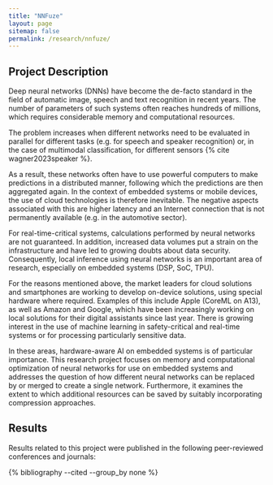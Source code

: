 ```yaml
---
title: "NNFuze"
layout: page
sitemap: false
permalink: /research/nnfuze/
---
```


## Project Description 

Deep neural networks (DNNs) have become the de-facto standard in the field of automatic image, speech and text recognition in recent years. 
The number of parameters of such systems often reaches hundreds of millions, which requires considerable memory and computational resources.

The problem increases when different networks need to be evaluated in parallel for different tasks (e.g. for speech and speaker recognition) or, in the case of multimodal classification, for different sensors {% cite wagner2023speaker %}.

As a result, these networks often have to use powerful computers to make predictions in a distributed manner, following which the predictions are then aggregated again. In the context of embedded systems or mobile devices, the use of cloud technologies is therefore inevitable. The negative aspects associated with this are higher latency and an Internet connection that is not permanently available (e.g. in the automotive sector).

For real-time-critical systems, calculations performed by neural networks are not guaranteed. In addition, increased data volumes put a strain on the infrastructure and have led to growing doubts about data security. Consequently, local inference using neural networks is an important area of research, especially on embedded systems (DSP, SoC, TPU).

For the reasons mentioned above, the market leaders for cloud solutions and smartphones are working to develop on-device solutions, using special hardware where required.  Examples of this include Apple (CoreML on A13), as well as Amazon and Google, which have been increasingly working on local solutions for their digital assistants since last year. There is growing interest in the use of machine learning in safety-critical and real-time systems or for processing particularly sensitive data.

In these areas, hardware-aware AI on embedded systems is of particular importance. This research project focuses on memory and computational optimization of neural networks for use on embedded systems and addresses the question of how different neural networks can be replaced by or merged to create a single network. Furthermore, it examines the extent to which additional resources can be saved by suitably incorporating compression approaches.


## Results

Results related to this project were published in the following peer-reviewed conferences and journals:

{% bibliography --cited --group_by none %}

